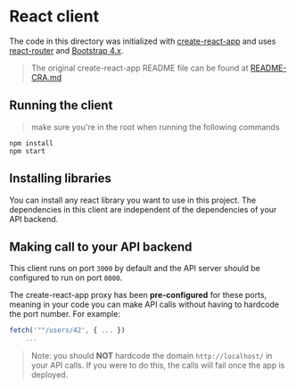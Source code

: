 # React client

The code in this directory was initialized with [create-react-app](https://create-react-app.dev/) and uses [react-router](https://reactrouter.com/web/guides/quick-start) and [Bootstrap 4.x](https://getbootstrap.com/docs/4.3/getting-started/introduction/).

> The original create-react-app README file can be found at [README-CRA.md](./README-CRA.md)

## Running the client

> make sure you're in the root when running the following commands

```
npm install
npm start
```

## Installing libraries

You can install any react library you want to use in this project. The dependencies in this client are independent of the dependencies of your API backend.

## Making call to your API backend

This client runs on port `3000` by default and the API server should be configured to run on port `8000`.

The create-react-app proxy has been **pre-configured** for these ports, meaning in your code you can make API calls without having to hardcode the port number. For example:

```js
fetch('""/users/42', { ... })
    ...
```

> Note: you should **NOT** hardcode the domain `http://localhost/` in your API calls. If you were to do this, the calls will fail once the app is deployed.
